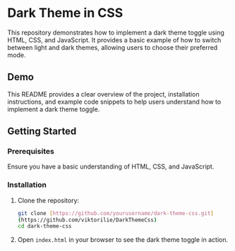 # Dark Theme in CSS

This repository demonstrates how to implement a dark theme toggle using HTML, CSS, and JavaScript. It provides a basic example of how to switch between light and dark themes, allowing users to choose their preferred mode.

## Demo


This README provides a clear overview of the project, installation instructions, and example code snippets to help users understand how to implement a dark theme toggle.



## Getting Started

### Prerequisites

Ensure you have a basic understanding of HTML, CSS, and JavaScript.

### Installation

1. Clone the repository:
    ```sh
    git clone [https://github.com/yourusername/dark-theme-css.git]
    (https://github.com/viktorilie/DarkThemeCss)
    cd dark-theme-css
    ```

2. Open `index.html` in your browser to see the dark theme toggle in action.
